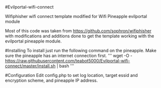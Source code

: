 #Evilportal-wifi-connect

Wifiphisher wifi connect template modified for Wifi Pineapple evilportal module

Most of this code was taken from https://github.com/sophron/wifiphisher with modifications and additions done to get the template working with the evilportal pineapple module.

#Installing
To install just run the following command on the pineapple. Make sure the pineapple has an internet connection first.
'''
wget -O - https://raw.githubusercontent.com/teabot5000/Evilportal-wifi-connect/master/install.sh | bash
'''

#Configuration
Edit config.php to set log location, target essid and encryption scheme, and pineapple IP address.
